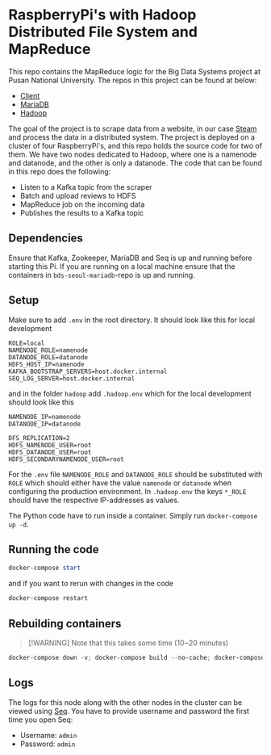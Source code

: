 ﻿# RaspberryPi's with Hadoop Distributed File System and MapReduce

This repo contains the MapReduce logic for the Big Data Systems project at Pusan National University. The repos
in this project can be found at below:

- [Client](https://github.com/jathavaan/bds-seoul-client)
- [MariaDB](https://github.com/jathavaan/bds-seoul-mariadb)
- [Hadoop](https://github.com/jathavaan/bds-seoul-hadoop)

The goal of the project is to scrape data from a website, in our case [Steam](https://steampowered.com/) and process the
data in a distributed system. The project is deployed on a cluster of four RaspberryPi's, and this repo holds the source
code for two of them. We have two nodes dedicated to Hadoop, where one is a namenode and datanode, and the other is only
a datanode. The code that can be found in this repo does the following:

- Listen to a Kafka topic from the scraper
- Batch and upload reviews to HDFS
- MapReduce job on the incoming data
- Publishes the results to a Kafka topic

## Dependencies

Ensure that Kafka, Zookeeper, MariaDB and Seq is up and running before starting this Pi. If you are running on a local
machine ensure that the containers in `bds-seoul-mariadb`-repo is up and running.

## Setup

Make sure to add `.env` in the root directory. It should look like this for local development

```dotenv
ROLE=local
NAMENODE_ROLE=namenode
DATANODE_ROLE=datanode
HDFS_HOST_IP=namenode
KAFKA_BOOTSTRAP_SERVERS=host.docker.internal
SEQ_LOG_SERVER=host.docker.internal
```

and in the folder `hadoop` add `.hadoop.env` which for the local development should look like this

```dotenv
NAMENODE_IP=namenode
DATANODE_IP=datanode

DFS_REPLICATION=2
HDFS_NAMENODE_USER=root
HDFS_DATANODE_USER=root
HDFS_SECONDARYNAMENODE_USER=root
```

For the `.env` file `NAMENODE_ROLE` and `DATANODE_ROLE` should be substituted with `ROLE` which should either have the
value `namenode` or `datanode` when configuring the production environment. In `.hadoop.env` the keys `*_ROLE` should
have the respective IP-addresses as values.

The Python code have to run inside a container. Simply run `docker-compose up -d`.

## Running the code

```powershell
docker-compose start
```

and if you want to rerun with changes in the code

```powershell
docker-compose restart
```

## Rebuilding containers

> [!WARNING] Note that this takes some time (10~20 minutes)

```powershell
docker-compose down -v; docker-compose build --no-cache; docker-compose up -d
```

## Logs

The logs for this node along with the other nodes in the cluster can be viewed
using [Seq](http://host.docker.internal:5341/#/events?range=1d). You have to provide username and password the first
time you open Seq:

- Username: `admin`
- Password: `admin`
